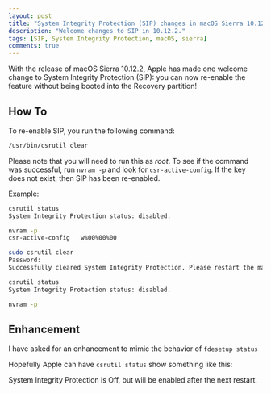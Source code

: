 ```yaml
---
layout: post
title: "System Integrity Protection (SIP) changes in macOS Sierra 10.12.2"
description: "Welcome changes to SIP in 10.12.2."
tags: [SIP, System Integrity Protection, macOS, sierra]
comments: true
---
```


With the release of macOS Sierra 10.12.2, Apple has made one welcome change to System Integrity Protection (SIP): you can now re-enable the feature without being booted into the Recovery partition!
## How To
To re-enable SIP, you run the following command:

```bash
/usr/bin/csrutil clear
```

Please note that you will need to run this as _root_. To see if the command was successful, run `nvram -p` and look for `csr-active-config`. If the key does not exist, then SIP has been re-enabled.

Example:

```bash
csrutil status
System Integrity Protection status: disabled.

nvram -p
csr-active-config   w%00%00%00

sudo csrutil clear
Password:
Successfully cleared System Integrity Protection. Please restart the machine for the changes to take effect.

csrutil status
System Integrity Protection status: disabled.

nvram -p
```

## Enhancement
I have asked for an enhancement to mimic the behavior of `fdesetup status`

Hopefully Apple can have `csrutil status` show something like this:

System Integrity Protection is Off, but will be enabled after the next restart.